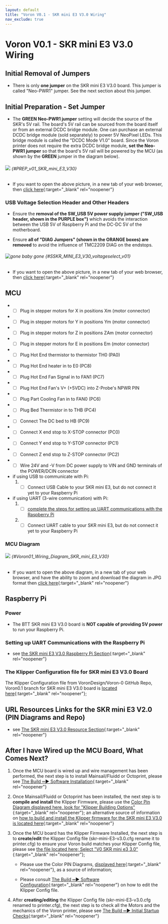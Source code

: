 ```yaml
---
layout: default
title: "Voron V0.1 - SKR mini E3 V3.0 Wiring"
nav_exclude: true
---
```


# Voron V0.1 - SKR mini E3 V3.0 Wiring

## Initial Removal of Jumpers

* There is only **one jumper** on the SKR mini E3 V3.0 board. This jumper is called "Neo-PWR1" jumper.  See the next section about this jumper.

## Initial Preparation - Set Jumper

* The **<span class="color-blind-green">GREEN Neo-PWR1 jumper</span>** setting will decide the source of the SKR's 5V rail. The board's 5V rail can be sourced from the board itself or from an external DCDC bridge module.  One can purchase an external DCDC bridge module (sold separately) to power 5V NeoPixel LEDs.  This bridge module is called the "DCDC Mode V1.0" board. Since the Voron printer does not require the extra DCDC bridge module, **set the Neo-PWR1 jumper** so that the board's 5V rail will be powered by the MCU (as shown by the **<span class="color-blind-green">GREEN</span>** jumper in the diagram below).

###### ![](./images/SKR_mini_E3_V3.0_for_Prep_and_Wiring_Diagram_150.png) {#PREP_v01_SKR_mini_E3_V30}

* If you want to open the above picture, in a new tab of your web browser, then [click here](./images/SKR_mini_E3_V3.0_for_Prep_and_Wiring_Diagram_150.png){:target="_blank" rel="noopener"}

### USB Voltage Selection Header and Other Headers

* Ensure the **removal of the SW_USB 5V power supply jumper ("SW_USB header, shown in the <span class="color-blind-purple">PURPLE box</span>")** which avoids the interaction between the USB 5V of Raspberry Pi and the DC-DC 5V of the motherboard.

* Ensure **all of "DIAG Jumpers" (shown in the <span class="color-blind-orange">ORANGE boxes</span>) are removed** to avoid the influence of TMC2209 DIAG on the endstops.

###### ![gone baby gone](./images/SKR_MINI_E3_V3.0_voltageselect.png) {#SSKR_MINI_E3_V30_voltageselect_v01}

* If you want to open the above picture, in a new tab of your web browser, then [click here](./images/SKR_MINI_E3_V3.0_voltageselect.png){:target="_blank" rel="noopener"}

## MCU

* - [ ] Plug in stepper motors for X in positions Xm (motor connector)
* - [ ] Plug in stepper motors for Y in positions Ym (motor connector)
* - [ ] Plug in stepper motors for Z in positions ZAm (motor connector)
* - [ ] Plug in stepper motors for E in positions Em (motor connector)
* - [ ] Plug Hot End thermistor to thermistor TH0 (PA0)
* - [ ] Plug Hot End heater in to E0 (PC8)
* - [ ] Plug Hot End Fan Signal in to FAN1 (PC7)
* - [ ] Plug Hot End Fan's V+ (+5VDC) into Z-Probe's NPWR PIN
* - [ ] Plug Part Cooling Fan in to FAN0 (PC6)
* - [ ] Plug Bed Thermistor in to THB (PC4)
* - [ ] Connect The DC bed to HB (PC9)
* - [ ] Connect X end stop to X-STOP connector (PC0)
* - [ ] Connect Y end stop to Y-STOP connector (PC1)
* - [ ] Connect Z end stop to Z-STOP connector (PC2)
* - [ ] Wire 24V and -V from DC power supply to VIN and GND terminals of the POWER/DCIN connector
* if using USB to communicate with Pi:
    1. - [ ] Connect USB Cable to your SKR mini E3, but do not connect it yet to your Raspberry Pi
* if using UART (3-wire communication) with Pi:
    1. - [ ] [complete the steps for setting up UART communications with the Raspberry Pi](#setting-up-uart-communications-with-the-raspberry-pi)
    2. - [ ] Connect UART cable to your SKR mini E3, but do not connect it yet to your Raspberry Pi

### MCU Diagram

###### ![](./images/Voron0.1_Wiring_Diagram_SKR_mini_E3_V3.0_150.jpg) {#Voron01_Wiring_Diagram_SKR_mini_E3_V30}

* <span class="fs_percent_110">If you want to open the above diagram, in a new tab of your web browser, and have the ability to zoom and download the diagram in JPG format then [click here](./images/Voron0.1_Wiring_Diagram_SKR_mini_E3_V3.0_150.jpg){:target="_blank" rel="noopener"}</span>

## Raspberry Pi

### Power
* The BTT SKR mini E3 V3.0 board is **NOT capable of providing 5V power** to run your Raspberry Pi.

### Setting up UART Communications with the Raspberry Pi

* see [the SKR mini E3 V3.0 Raspberry Pi Section](./skr_miniE3v30_RaspberryPi#raspberry-pi){:target="_blank" rel="noopener"}

### The Klipper Configuration file for SKR mini E3 V3.0 Board

The Klipper Configuration file from VoronDesign/Voron-0 GitHub Repo, Voron0.1 branch for SKR mini E3 V3.0 board is [located here](https://raw.githubusercontent.com/VoronDesign/Voron-0/Voron0.1/Firmware/skr-mini-E3-v3.0.cfg){:target="_blank" rel="noopener"};

## URL Resources Links for the SKR mini E3 V2.0 (PIN Diagrams and Repo)

* see [The SKR mini E3 V3.0 Resource Section](./mini_e3_v30_Resources#color-pin-diagram-for-skr-mini-e3-v30){:target="_blank" rel="noopener"}

## After I have Wired up the MCU Board, What Comes Next?

1. Once the MCU board is wired up and wire management has been performed, the next step is to install Mainsail/Fluidd or Octoprint, please see [The Build ═► Software Installation](../../build/software/index#software-installation){:target="_blank" rel="noopener"}

2. Once Mainsail/Fluidd or Octoprint has been installed, the next step is to **compile and install** the Klipper Firmware, please use the [Color Pin Diagram displayed here, look for "Klipper Building Options"](./images/SKR_mini_E3_V3.0_Color_PIN_diagram_300.pdf){:target="_blank" rel="noopener"}; an alternative source of information on [how to build and install the Klipper firmware for the SKR mini E3 V3.0 is located here](https://github.com/bigtreetech/BIGTREETECH-SKR-mini-E3/tree/master/firmware/V3.0/Klipper#how-to-use-klipper-on-skr-mini-e3-v30){:target="_blank" rel="noopener"}

3. Once the MCU board has the Klipper Firmware Installed, the next step is to **create/edit** the Klipper Config file (skr-mini-E3-v3.0.cfg rename it to printer.cfg) to ensure your Voron build matches your Klipper Config file, please see [the file located here; Select "V0 SKR mini e3 3.0"](../../build/software/configuration#software-configuration){:target="_blank" rel="noopener"};

    * Please use the Color PIN Diagrams, [displayed here](./mini_e3_v30_Resources#color-pin-diagram-for-skr-mini-e3-v30){:target="_blank" rel="noopener"}, as a source of information;

    * Please consult [The Build ═► Software Configuration](../../build/software/configuration#software-configuration){:target="_blank" rel="noopener"} on how to edit the Klipper Config file.


4. After **creating/editing** the Klipper Config file (skr-mini-E3-v3.0.cfg renamed to printer.cfg), the next step is to check all the Motors and the mechanics of the Voron printer, please see [The Build ═► Initial Startup Checks](../../build/startup/index#initial-startup-checks){:target="_blank" rel="noopener"}